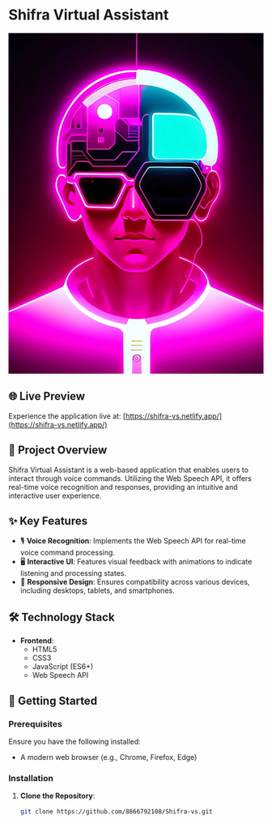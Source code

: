 # Shifra Virtual Assistant

![Shifra Virtual Assistant](https://github.com/8866792108/Shifra-vs/blob/main/virtual.jpg)

## 🌐 Live Preview

Experience the application live at: [https://shifra-vs.netlify.app/](https://shifra-vs.netlify.app/)

## 📝 Project Overview

Shifra Virtual Assistant is a web-based application that enables users to interact through voice commands. Utilizing the Web Speech API, it offers real-time voice recognition and responses, providing an intuitive and interactive user experience.

## ✨ Key Features

- 🎙️ **Voice Recognition**: Implements the Web Speech API for real-time voice command processing.
- 🖥️ **Interactive UI**: Features visual feedback with animations to indicate listening and processing states.
- 📱 **Responsive Design**: Ensures compatibility across various devices, including desktops, tablets, and smartphones.

## 🛠️ Technology Stack

- **Frontend**:
  - HTML5
  - CSS3
  - JavaScript (ES6+)
  - Web Speech API

## 🚀 Getting Started

### Prerequisites

Ensure you have the following installed:

- A modern web browser (e.g., Chrome, Firefox, Edge)

### Installation

1. **Clone the Repository**:

   ```bash
   git clone https://github.com/8866792108/Shifra-vs.git
